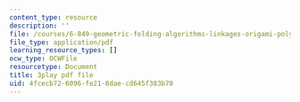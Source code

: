 ```yaml
---
content_type: resource
description: ''
file: /courses/6-849-geometric-folding-algorithms-linkages-origami-polyhedra-fall-2012/4fcecb726096fe218daecd645f383b70_6-Zh8U1RRK4.pdf
file_type: application/pdf
learning_resource_types: []
ocw_type: OCWFile
resourcetype: Document
title: 3play pdf file
uid: 4fcecb72-6096-fe21-8dae-cd645f383b70
---
```

